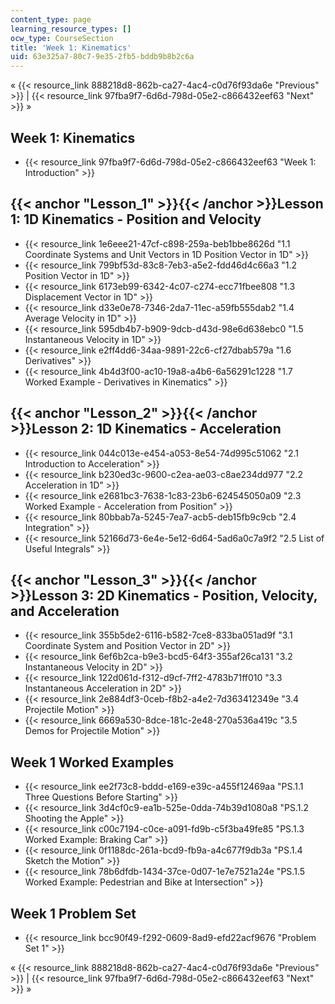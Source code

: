 ```yaml
---
content_type: page
learning_resource_types: []
ocw_type: CourseSection
title: 'Week 1: Kinematics'
uid: 63e325a7-80c7-9e35-2fb5-bddb9b8b2c6a
---
```


« {{< resource_link 888218d8-862b-ca27-4ac4-c0d76f93da6e "Previous" >}} | {{< resource_link 97fba9f7-6d6d-798d-05e2-c866432eef63 "Next" >}} »

Week 1: Kinematics
------------------

*   {{< resource_link 97fba9f7-6d6d-798d-05e2-c866432eef63 "Week 1: Introduction" >}}

{{< anchor "Lesson_1" >}}{{< /anchor >}}Lesson 1: 1D Kinematics - Position and Velocity
---------------------------------------------------------------------------------------

*   {{< resource_link 1e6eee21-47cf-c898-259a-beb1bbe8626d "1.1 Coordinate Systems and Unit Vectors in 1D Position Vector in 1D" >}}
*   {{< resource_link 799bf53d-83c8-7eb3-a5e2-fdd46d4c66a3 "1.2 Position Vector in 1D" >}}
*   {{< resource_link 6173eb99-6342-4c07-c274-ecc71fbee808 "1.3 Displacement Vector in 1D" >}}
*   {{< resource_link d33e0e78-7346-2da7-11ec-a59fb555dab2 "1.4 Average Velocity in 1D" >}}
*   {{< resource_link 595db4b7-b909-9dcb-d43d-98e6d638ebc0 "1.5 Instantaneous Velocity in 1D" >}}
*   {{< resource_link e2ff4dd6-34aa-9891-22c6-cf27dbab579a "1.6 Derivatives" >}}
*   {{< resource_link 4b4d3f00-ac10-19a8-a4b6-6a56291c1228 "1.7 Worked Example - Derivatives in Kinematics" >}}

{{< anchor "Lesson_2" >}}{{< /anchor >}}Lesson 2: 1D Kinematics - Acceleration
------------------------------------------------------------------------------

*   {{< resource_link 044c013e-e454-a053-8e54-74d995c51062 "2.1 Introduction to Acceleration" >}}
*   {{< resource_link b230ed3c-9600-c2ea-ae03-c8ae234dd977 "2.2 Acceleration in 1D" >}}
*   {{< resource_link e2681bc3-7638-1c83-23b6-624545050a09 "2.3 Worked Example - Acceleration from Position" >}}
*   {{< resource_link 80bbab7a-5245-7ea7-acb5-deb15fb9c9cb "2.4 Integration" >}}
*   {{< resource_link 52166d73-6e4e-5e12-6d64-5ad6a0c7a9f2 "2.5 List of Useful Integrals" >}}

{{< anchor "Lesson_3" >}}{{< /anchor >}}Lesson 3: 2D Kinematics - Position, Velocity, and Acceleration
------------------------------------------------------------------------------------------------------

*   {{< resource_link 355b5de2-6116-b582-7ce8-833ba051ad9f "3.1 Coordinate System and Position Vector in 2D" >}}
*   {{< resource_link 6ef6b2ca-b9e3-bcd5-64f3-355af26ca131 "3.2 Instantaneous Velocity in 2D" >}}
*   {{< resource_link 122d061d-f312-d9cf-7ff2-4783b71ff010 "3.3 Instantaneous Acceleration in 2D" >}}
*   {{< resource_link 2e884df3-0ceb-f8b2-a4e2-7d363412349e "3.4 Projectile Motion" >}}
*   {{< resource_link 6669a530-8dce-181c-2e48-270a536a419c "3.5 Demos for Projectile Motion" >}}

Week 1 Worked Examples
----------------------

*   {{< resource_link ee2f73c8-bddd-e169-e39c-a455f12469aa "PS.1.1 Three Questions Before Starting" >}}
*   {{< resource_link 3d4cf0c9-ea1b-525e-0dda-74b39d1080a8 "PS.1.2 Shooting the Apple" >}}
*   {{< resource_link c00c7194-c0ce-a091-fd9b-c5f3ba49fe85 "PS.1.3 Worked Example: Braking Car" >}}
*   {{< resource_link 0f1188dc-261a-bcd9-fb9a-a4c677f9db3a "PS.1.4 Sketch the Motion" >}}
*   {{< resource_link 78b6dfdb-1434-37ce-0d07-1e7e7521a24e "PS.1.5 Worked Example: Pedestrian and Bike at Intersection" >}} 

Week 1 Problem Set
------------------

*   {{< resource_link bcc90f49-f292-0609-8ad9-efd22acf9676 "Problem Set 1" >}}

« {{< resource_link 888218d8-862b-ca27-4ac4-c0d76f93da6e "Previous" >}} | {{< resource_link 97fba9f7-6d6d-798d-05e2-c866432eef63 "Next" >}} »
